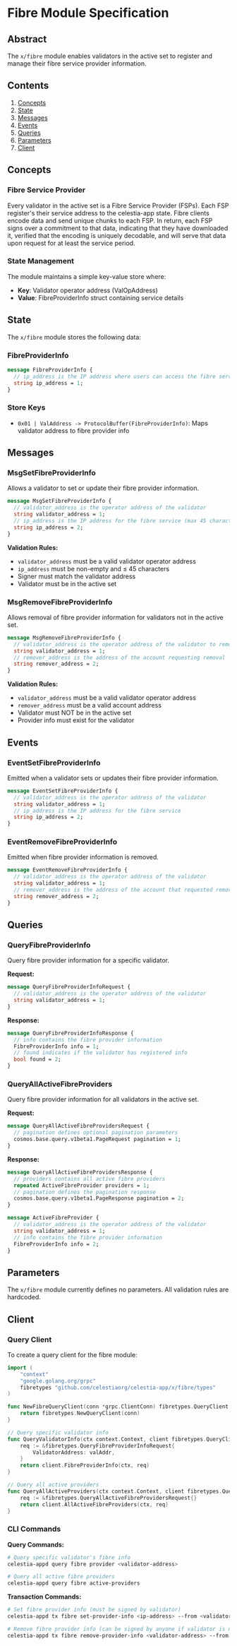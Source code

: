 # Fibre Module Specification

## Abstract

The `x/fibre` module enables validators in the active set to register and manage their fibre service provider information.

## Contents

1. [Concepts](#concepts)
2. [State](#state)
3. [Messages](#messages)
4. [Events](#events)
5. [Queries](#queries)
6. [Parameters](#parameters)
7. [Client](#client)

## Concepts

### Fibre Service Provider

Every validator in the active set is a Fibre Service Provider (FSPs). Each FSP register's their service address to the celestia-app state. Fibre clients encode data and send unique chunks to each FSP. In return, each FSP signs over a commitment to that data, indicating that they have downloaded it, verified that the encoding is uniquely decodable, and will serve that data upon request for at least the service period.

### State Management

The module maintains a simple key-value store where:
- **Key**: Validator operator address (ValOpAddress)
- **Value**: FibreProviderInfo struct containing service details

## State

The `x/fibre` module stores the following data:

### FibreProviderInfo

```protobuf
message FibreProviderInfo {
  // ip_address is the IP address where users can access the fibre service
  string ip_address = 1;
}
```

### Store Keys

- `0x01 | ValAddress -> ProtocolBuffer(FibreProviderInfo)`: Maps validator address to fibre provider info

## Messages

### MsgSetFibreProviderInfo

Allows a validator to set or update their fibre provider information.

```protobuf
message MsgSetFibreProviderInfo {
  // validator_address is the operator address of the validator
  string validator_address = 1;
  // ip_address is the IP address for the fibre service (max 45 characters for IPv6)
  string ip_address = 2;
}
```

**Validation Rules:**
- `validator_address` must be a valid validator operator address
- `ip_address` must be non-empty and ≤ 45 characters
- Signer must match the validator address
- Validator must be in the active set

### MsgRemoveFibreProviderInfo

Allows removal of fibre provider information for validators not in the active set.

```protobuf
message MsgRemoveFibreProviderInfo {
  // validator_address is the operator address of the validator to remove
  string validator_address = 1;
  // remover_address is the address of the account requesting removal
  string remover_address = 2;
}
```

**Validation Rules:**
- `validator_address` must be a valid validator operator address
- `remover_address` must be a valid account address
- Validator must NOT be in the active set
- Provider info must exist for the validator

## Events

### EventSetFibreProviderInfo

Emitted when a validator sets or updates their fibre provider information.

```protobuf
message EventSetFibreProviderInfo {
  // validator_address is the operator address of the validator
  string validator_address = 1;
  // ip_address is the IP address for the fibre service
  string ip_address = 2;
}
```

### EventRemoveFibreProviderInfo

Emitted when fibre provider information is removed.

```protobuf
message EventRemoveFibreProviderInfo {
  // validator_address is the operator address of the validator
  string validator_address = 1;
  // remover_address is the address of the account that requested removal
  string remover_address = 2;
}
```

## Queries

### QueryFibreProviderInfo

Query fibre provider information for a specific validator.

**Request:**
```protobuf
message QueryFibreProviderInfoRequest {
  // validator_address is the operator address of the validator
  string validator_address = 1;
}
```

**Response:**
```protobuf
message QueryFibreProviderInfoResponse {
  // info contains the fibre provider information
  FibreProviderInfo info = 1;
  // found indicates if the validator has registered info
  bool found = 2;
}
```

### QueryAllActiveFibreProviders

Query fibre provider information for all validators in the active set.

**Request:**
```protobuf
message QueryAllActiveFibreProvidersRequest {
  // pagination defines optional pagination parameters
  cosmos.base.query.v1beta1.PageRequest pagination = 1;
}
```

**Response:**
```protobuf
message QueryAllActiveFibreProvidersResponse {
  // providers contains all active fibre providers
  repeated ActiveFibreProvider providers = 1;
  // pagination defines the pagination response
  cosmos.base.query.v1beta1.PageResponse pagination = 2;
}

message ActiveFibreProvider {
  // validator_address is the operator address of the validator
  string validator_address = 1;
  // info contains the fibre provider information
  FibreProviderInfo info = 2;
}
```

## Parameters

The `x/fibre` module currently defines no parameters. All validation rules are hardcoded.

## Client

### Query Client

To create a query client for the fibre module:

```go
import (
    "context"
    "google.golang.org/grpc"
    fibretypes "github.com/celestiaorg/celestia-app/x/fibre/types"
)

func NewFibreQueryClient(conn *grpc.ClientConn) fibretypes.QueryClient {
    return fibretypes.NewQueryClient(conn)
}

// Query specific validator info
func QueryValidatorInfo(ctx context.Context, client fibretypes.QueryClient, valAddr string) (*fibretypes.QueryFibreProviderInfoResponse, error) {
    req := &fibretypes.QueryFibreProviderInfoRequest{
        ValidatorAddress: valAddr,
    }
    return client.FibreProviderInfo(ctx, req)
}

// Query all active providers
func QueryAllActiveProviders(ctx context.Context, client fibretypes.QueryClient) (*fibretypes.QueryAllActiveFibreProvidersResponse, error) {
    req := &fibretypes.QueryAllActiveFibreProvidersRequest{}
    return client.AllActiveFibreProviders(ctx, req)
}
```

### CLI Commands

**Query Commands:**
```bash
# Query specific validator's fibre info
celestia-appd query fibre provider <validator-address>

# Query all active fibre providers
celestia-appd query fibre active-providers
```

**Transaction Commands:**
```bash
# Set fibre provider info (must be signed by validator)
celestia-appd tx fibre set-provider-info <ip-address> --from <validator-key>

# Remove fibre provider info (can be signed by anyone if validator is not active)
celestia-appd tx fibre remove-provider-info <validator-address> --from <remover-key>
```
